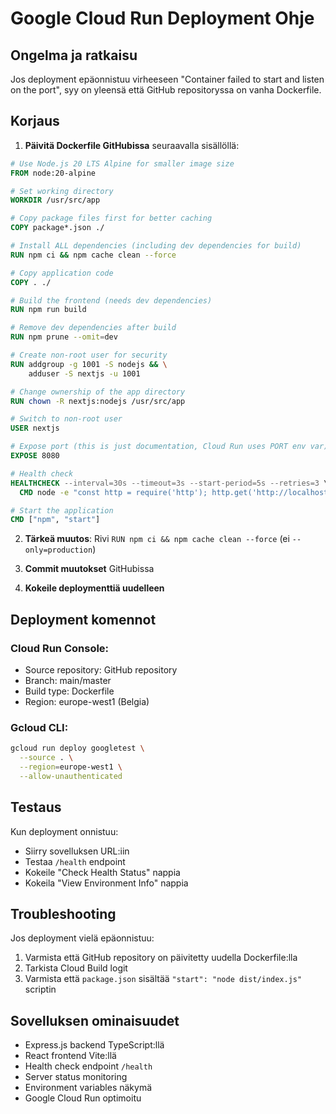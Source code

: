 # Google Cloud Run Deployment Ohje

## Ongelma ja ratkaisu

Jos deployment epäonnistuu virheeseen "Container failed to start and listen on the port", syy on yleensä että GitHub repositoryssa on vanha Dockerfile.

## Korjaus

1. **Päivitä Dockerfile GitHubissa** seuraavalla sisällöllä:

```dockerfile
# Use Node.js 20 LTS Alpine for smaller image size
FROM node:20-alpine

# Set working directory
WORKDIR /usr/src/app

# Copy package files first for better caching
COPY package*.json ./

# Install ALL dependencies (including dev dependencies for build)
RUN npm ci && npm cache clean --force

# Copy application code
COPY . ./

# Build the frontend (needs dev dependencies)
RUN npm run build

# Remove dev dependencies after build
RUN npm prune --omit=dev

# Create non-root user for security
RUN addgroup -g 1001 -S nodejs && \
    adduser -S nextjs -u 1001

# Change ownership of the app directory
RUN chown -R nextjs:nodejs /usr/src/app

# Switch to non-root user
USER nextjs

# Expose port (this is just documentation, Cloud Run uses PORT env var)
EXPOSE 8080

# Health check
HEALTHCHECK --interval=30s --timeout=3s --start-period=5s --retries=3 \
  CMD node -e "const http = require('http'); http.get('http://localhost:' + (process.env.PORT || 8080) + '/health', (res) => { process.exit(res.statusCode === 200 ? 0 : 1); }).on('error', () => { process.exit(1); });"

# Start the application
CMD ["npm", "start"]
```

2. **Tärkeä muutos**: Rivi `RUN npm ci && npm cache clean --force` (ei `--only=production`)

3. **Commit muutokset** GitHubissa

4. **Kokeile deploymenttiä uudelleen**

## Deployment komennot

### Cloud Run Console:
- Source repository: GitHub repository
- Branch: main/master  
- Build type: Dockerfile
- Region: europe-west1 (Belgia)

### Gcloud CLI:
```bash
gcloud run deploy googletest \
  --source . \
  --region=europe-west1 \
  --allow-unauthenticated
```

## Testaus

Kun deployment onnistuu:
- Siirry sovelluksen URL:iin
- Testaa `/health` endpoint
- Kokeile "Check Health Status" nappia
- Kokeila "View Environment Info" nappia

## Troubleshooting

Jos deployment vielä epäonnistuu:
1. Varmista että GitHub repository on päivitetty uudella Dockerfile:lla
2. Tarkista Cloud Build logit
3. Varmista että `package.json` sisältää `"start": "node dist/index.js"` scriptin

## Sovelluksen ominaisuudet

- Express.js backend TypeScript:llä
- React frontend Vite:llä  
- Health check endpoint `/health`
- Server status monitoring
- Environment variables näkymä
- Google Cloud Run optimoitu